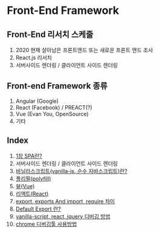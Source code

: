 # Front-End Framework

## Front-End 리서치 스케줄
1. 2020 현재 살아남은 프론트엔드 또는 새로운 프론트 엔드 조사
2. React.js 리서치
3. 서버사이드 렌더링 / 클라이언트 사이드 렌더링

## Front-end Framework 종류
1. Angular  (Google)
2. React    (Facebook) / PREACT(?)
3. Vue      (Evan You, OpenSource)
4. 기타

## Index
1. [1장 SPA란?](./1장-SPA란.md)
1. 서버사이드 렌더링 / 클라이언트 사이드 렌더링
1. [바닐라스크립트(vanilla-js, 순수 자바스크립트)란?](http://vanilla-js.com/)
1. [폴리필(polyfill)](https://webdir.tistory.com/328)
1. [뷰(Vue)](/FrontEnd/Vue/README.md)
1. [리액트(React)](/FrontEnd/React/README.md)
1. [export, exports And import, require 차이](./export-exports-import-require.md)
1. [Default Export 란?](./default-export.md)
1. [vanilla-script, react, jquery 디버깅 방법](https://subicura.com/2018/02/14/javascript-debugging.html)
1. [chrome 디버깅툴 사용방법](https://blog.shiren.dev/2016-03-23-%EC%9B%B9%EA%B0%9C%EB%B0%9C%EC%9E%90%EB%A5%BC-%EC%9C%84%ED%95%9C-%ED%81%AC%EB%A1%AC-%EA%B0%9C%EB%B0%9C%EC%9E%90-%EB%8F%84%EA%B5%AC/)


